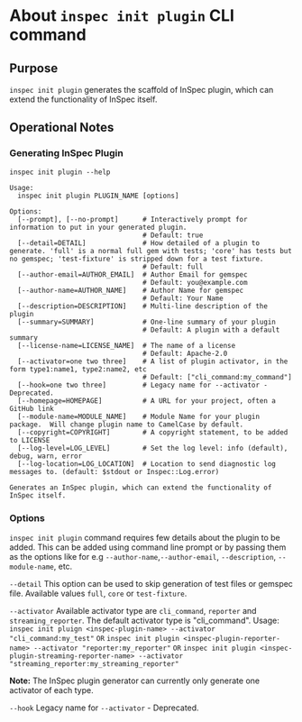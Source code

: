 # About `inspec init plugin` CLI command

## Purpose

`inspec init plugin` generates the scaffold of InSpec plugin, which can extend the functionality of InSpec itself.

## Operational Notes

### Generating InSpec Plugin

`inspec init plugin --help`

```
Usage:
  inspec init plugin PLUGIN_NAME [options]

Options:
  [--prompt], [--no-prompt]      # Interactively prompt for information to put in your generated plugin.
                                 # Default: true
  [--detail=DETAIL]              # How detailed of a plugin to generate. 'full' is a normal full gem with tests; 'core' has tests but no gemspec; 'test-fixture' is stripped down for a test fixture.
                                 # Default: full
  [--author-email=AUTHOR_EMAIL]  # Author Email for gemspec
                                 # Default: you@example.com
  [--author-name=AUTHOR_NAME]    # Author Name for gemspec
                                 # Default: Your Name
  [--description=DESCRIPTION]    # Multi-line description of the plugin
  [--summary=SUMMARY]            # One-line summary of your plugin
                                 # Default: A plugin with a default summary
  [--license-name=LICENSE_NAME]  # The name of a license
                                 # Default: Apache-2.0
  [--activator=one two three]    # A list of plugin activator, in the form type1:name1, type2:name2, etc
                                 # Default: ["cli_command:my_command"]
  [--hook=one two three]         # Legacy name for --activator - Deprecated.
  [--homepage=HOMEPAGE]          # A URL for your project, often a GitHub link
  [--module-name=MODULE_NAME]    # Module Name for your plugin package.  Will change plugin name to CamelCase by default.
  [--copyright=COPYRIGHT]        # A copyright statement, to be added to LICENSE
  [--log-level=LOG_LEVEL]        # Set the log level: info (default), debug, warn, error
  [--log-location=LOG_LOCATION]  # Location to send diagnostic log messages to. (default: $stdout or Inspec::Log.error)

Generates an InSpec plugin, which can extend the functionality of InSpec itself.
```

### Options
  `inspec init plugin` command requires few details about the plugin to be added. This can be added using command line prompt or by passing them as the options like for e.g `--author-name`,`--author-email`, `--description`, `--module-name`, etc.

  `--detail` This option can be used to skip generation of test files or gemspec file. Available values `full`, `core` or `test-fixture`.

  `--activator` Available activator type are `cli_command`, `reporter` and `streaming_reporter`. The default activator type is "cli_command".
  Usage: `inspec init pluign <inspec-plugin-name> --activator "cli_command:my_test"`
    `OR`
  `inspec init plugin <inspec-plugin-reporter-name> --activator "reporter:my_reporter"`
    `OR`
  `inspec init plugin <inspec-plugin-streaming-reporter-name> --activator "streaming_reporter:my_streaming_reporter"`


  **Note:** The InSpec plugin generator can currently only generate one activator of each type.

  `--hook` Legacy name for `--activator` - Deprecated.

